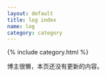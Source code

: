 ```yaml
---
layout: default
title: log index
name: log
category: category
---
```

{% include category.html %}


博主很懒，本页还没有更新的内容。